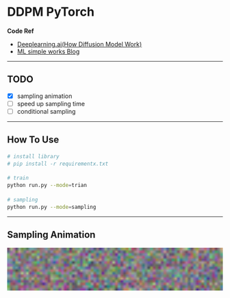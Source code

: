 # DDPM PyTorch

**Code Ref**
- [Deeplearning.ai(How Diffusion Model Work)](https://www.deeplearning.ai/short-courses/how-diffusion-models-work/)
- [ML simple works Blog](https://metamath1.github.io/blog/posts/diffusion/ddpm_part2-2.html?utm_source=pytorchkr)
---
## TODO
- [x] sampling animation
- [ ] speed up sampling time
- [ ] conditional sampling

---

## How To Use

```sh
# install library
# pip install -r requirementx.txt

# train
python run.py --mode=trian

# sampling
python run.py --mode=sampling
```

---

## Sampling Animation

<p align=center>
    <img width=600px src="./sample/animation.gif" loop=infinite/>
</p>